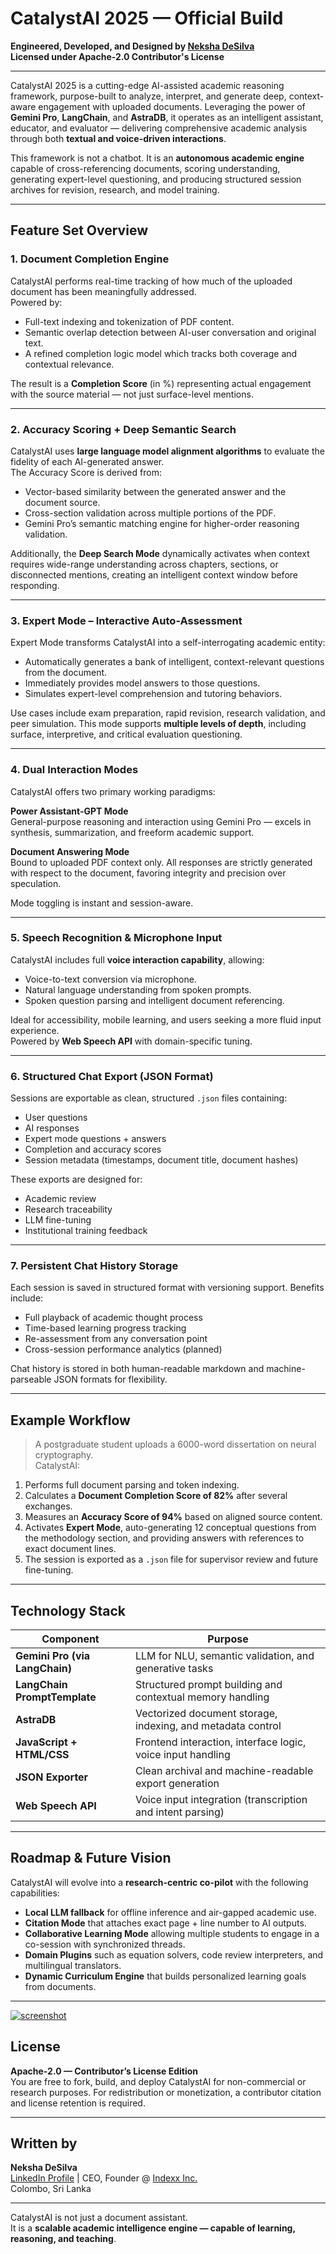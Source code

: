 # CatalystAI 2025 — Official Build  
**Engineered, Developed, and Designed by [Neksha DeSilva](https://www.github.com/nekshadesilva)**  
**Licensed under Apache-2.0 Contributor's License**

---

CatalystAI 2025 is a cutting-edge AI-assisted academic reasoning framework, purpose-built to analyze, interpret, and generate deep, context-aware engagement with uploaded documents. Leveraging the power of **Gemini Pro**, **LangChain**, and **AstraDB**, it operates as an intelligent assistant, educator, and evaluator — delivering comprehensive academic analysis through both **textual and voice-driven interactions**.

This framework is not a chatbot. It is an **autonomous academic engine** capable of cross-referencing documents, scoring understanding, generating expert-level questioning, and producing structured session archives for revision, research, and model training.

---

## Feature Set Overview

### 1. Document Completion Engine
CatalystAI performs real-time tracking of how much of the uploaded document has been meaningfully addressed.  
Powered by:
- Full-text indexing and tokenization of PDF content.
- Semantic overlap detection between AI-user conversation and original text.
- A refined completion logic model which tracks both coverage and contextual relevance.

The result is a **Completion Score** (in %) representing actual engagement with the source material — not just surface-level mentions.

---

### 2. Accuracy Scoring + Deep Semantic Search
CatalystAI uses **large language model alignment algorithms** to evaluate the fidelity of each AI-generated answer.  
The Accuracy Score is derived from:
- Vector-based similarity between the generated answer and the document source.
- Cross-section validation across multiple portions of the PDF.
- Gemini Pro’s semantic matching engine for higher-order reasoning validation.

Additionally, the **Deep Search Mode** dynamically activates when context requires wide-range understanding across chapters, sections, or disconnected mentions, creating an intelligent context window before responding.

---

### 3. Expert Mode – Interactive Auto-Assessment
Expert Mode transforms CatalystAI into a self-interrogating academic entity:
- Automatically generates a bank of intelligent, context-relevant questions from the document.
- Immediately provides model answers to those questions.
- Simulates expert-level comprehension and tutoring behaviors.

Use cases include exam preparation, rapid revision, research validation, and peer simulation. This mode supports **multiple levels of depth**, including surface, interpretive, and critical evaluation questioning.

---

### 4. Dual Interaction Modes
CatalystAI offers two primary working paradigms:

**Power Assistant-GPT Mode**  
General-purpose reasoning and interaction using Gemini Pro — excels in synthesis, summarization, and freeform academic support.

**Document Answering Mode**  
Bound to uploaded PDF context only. All responses are strictly generated with respect to the document, favoring integrity and precision over speculation.

Mode toggling is instant and session-aware.

---

### 5. Speech Recognition & Microphone Input
CatalystAI includes full **voice interaction capability**, allowing:
- Voice-to-text conversion via microphone.
- Natural language understanding from spoken prompts.
- Spoken question parsing and intelligent document referencing.

Ideal for accessibility, mobile learning, and users seeking a more fluid input experience.  
Powered by **Web Speech API** with domain-specific tuning.

---

### 6. Structured Chat Export (JSON Format)
Sessions are exportable as clean, structured `.json` files containing:
- User questions
- AI responses
- Expert mode questions + answers
- Completion and accuracy scores
- Session metadata (timestamps, document title, document hashes)

These exports are designed for:
- Academic review
- Research traceability
- LLM fine-tuning
- Institutional training feedback

---

### 7. Persistent Chat History Storage
Each session is saved in structured format with versioning support. Benefits include:
- Full playback of academic thought process
- Time-based learning progress tracking
- Re-assessment from any conversation point
- Cross-session performance analytics (planned)

Chat history is stored in both human-readable markdown and machine-parseable JSON formats for flexibility.

---

## Example Workflow

> A postgraduate student uploads a 6000-word dissertation on neural cryptography.  
CatalystAI:
1. Performs full document parsing and token indexing.
2. Calculates a **Document Completion Score of 82%** after several exchanges.
3. Measures an **Accuracy Score of 94%** based on aligned source content.
4. Activates **Expert Mode**, auto-generating 12 conceptual questions from the methodology section, and providing answers with references to exact document lines.
5. The session is exported as a `.json` file for supervisor review and future fine-tuning.

---

## Technology Stack

| Component | Purpose |
|----------|---------|
| **Gemini Pro (via LangChain)** | LLM for NLU, semantic validation, and generative tasks |
| **LangChain PromptTemplate** | Structured prompt building and contextual memory handling |
| **AstraDB** | Vectorized document storage, indexing, and metadata control |
| **JavaScript + HTML/CSS** | Frontend interaction, interface logic, voice input handling |
| **JSON Exporter** | Clean archival and machine-readable export generation |
| **Web Speech API** | Voice input integration (transcription and intent parsing) |

---

## Roadmap & Future Vision

CatalystAI will evolve into a **research-centric co-pilot** with the following capabilities:

- **Local LLM fallback** for offline inference and air-gapped academic use.
- **Citation Mode** that attaches exact page + line number to AI outputs.
- **Collaborative Learning Mode** allowing multiple students to engage in a co-session with synchronized threads.
- **Domain Plugins** such as equation solvers, code review interpreters, and multilingual translators.
- **Dynamic Curriculum Engine** that builds personalized learning goals from documents.

---
<a href="https://ibb.co/39kL00T9" style ="width:100%"><img src="https://i.ibb.co/39kL00T9/Screenshot-2025-05-01-085907.png" alt="screenshot" border="0"></a>

## License  
**Apache-2.0 — Contributor’s License Edition**  
You are free to fork, build, and deploy CatalystAI for non-commercial or research purposes. For redistribution or monetization, a contributor citation and license retention is required.

---

## Written by
**Neksha DeSilva**  
<a href="https://www.linkedin.com/in/neksha">LinkedIn Profile</a> | CEO, Founder @ [Indexx Inc.](https://github.com/nekshadesilva)  
Colombo, Sri Lanka

---

CatalystAI is not just a document assistant.  
It is a **scalable academic intelligence engine — capable of learning, reasoning, and teaching**.
